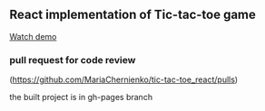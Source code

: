 ## React implementation of Tic-tac-toe game<br>
[Watch demo](https://mariachernienko.github.io/tic-tac-toe_react/build/)

### pull request for code review<br> 
(https://github.com/MariaChernienko/tic-tac-toe_react/pulls)

the built project is in gh-pages branch